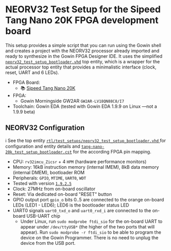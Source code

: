 # NEORV32 Test Setup for the Sipeed Tang Nano 20K FPGA development board

This setup provides a simple script that you can run using the Gowin shell and creates a project with the NEORV32 processor already imported and ready to synthesize in the Gowin FPGA Designer IDE.
It uses the simplified [`neorv32_test_setup_bootloader.vhd`](https://github.com/stnolting/neorv32/blob/master/rtl/test_setups/neorv32_test_setup_bootloader.vhd) top entity, which is a wrapper for the actual processor top entity that provides a minimalistic interface (clock, reset, UART and 6 LEDs).

* FPGA Board:
  * :books: [Sipeed Tang Nano 20K](https://wiki.sipeed.com/hardware/en/tang/tang-nano-20k/nano-20k.html)
* FPGA:
  * Gowin Morningside GW2AR `GW2AR-LV18QN88C8/I7`
* Toolchain: Gowin EDA (tested with Gowin EDA 1.9.9 on Linux —not a 1.9.9 beta)

## NEORV32 Configuration

:information_source: See the top entity [`rtl/test_setups/neorv32_test_setup_bootloader.vhd` ](https://github.com/stnolting/neorv32/blob/master/rtl/test_setups/neorv32_test_setup_bootloader.vhd) for
configuration and entity details and [`tang-nano-20k_test_setup_bootloader.cst`](https://github.com/stnolting/neorv32-setups/blob/tang-nano-20k/gowineda/tang-nano-20k/tang-nano-20k_test_setup_bootloader.cst)
for the according FPGA pin mapping.

* CPU: `rv32imcu_Zicsr` + 4 `HPM` (hardware performance monitors)
* Memory: 16kB instruction memory (internal IMEM), 8kB data memory (internal DMEM), bootloader ROM
* Peripherals: `GPIO`, `MTIME`, `UART0`, `WDT`
* Tested with version [`1.9.2.5`](https://github.com/stnolting/neorv32/blob/master/CHANGELOG.md)
* Clock: 27MHz from on-board oscillator
* Reset: Via dedicated on-board "RESET" button
* GPIO output port `gpio_o` bits 0..5 are connected to the orange on-board LEDs (LED1 - LED6); LED6 is the bootloader status LED
* UART0 signals `uart0_txd_o` and `uart0_rxd_i` are connected to the on-board USB-UART chip
  * Under Linux, run `sudo modprobe ftdi_sio` for the on-board UART to appear under `/dev/ttyUSB*` (the higher of the two ports that will appear). Run `sudo modprobe -r ftdi_sio` to be able to program the device on the Gowin Programmer. There is no need to unplug the device from the USB port.
